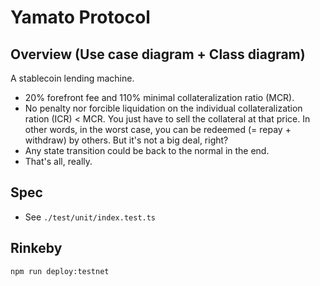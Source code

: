 # Yamato Protocol

## Overview (Use case diagram + Class diagram)
A stablecoin lending machine.
- 20% forefront fee and 110% minimal collateralization ratio (MCR).
- No penalty nor forcible liquidation on the individual collateralization ration (ICR) < MCR. You just have to sell the collateral at that price. In other words, in the worst case, you can be redeemed (= repay + withdraw) by others. But it's not a big deal, right?
- Any state transition could be back to the normal in the end.
- That's all, really.

<!-- TBD -->
<!-- ![Overview (Use case diagram + Class diagram)](./yamato.png) -->


## Spec
- See `./test/unit/index.test.ts`


## Rinkeby

`npm run deploy:testnet`

<!-- TBD -->